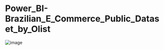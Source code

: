# Power_BI-Brazilian_E_Commerce_Public_Dataset_by_Olist

![image](https://github.com/e19931107/Power_BI-Brazilian_E_Commerce_Public_Dataset_by_Olist/assets/50692450/7e05d17d-6a94-462d-ac57-f735e3bc79ad)
